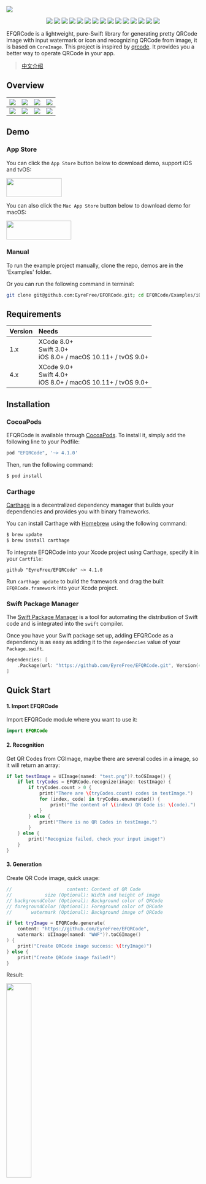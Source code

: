 ![](https://raw.githubusercontent.com/EyreFree/EFQRCode/assets/EFQRCode.jpg)

<p align="center">
<a href="https://travis-ci.org/EyreFree/EFQRCode"><img src="http://img.shields.io/travis/EyreFree/EFQRCode.svg"></a>
<a href="https://codecov.io/gh/EyreFree/EFQRCode"><img src="https://codecov.io/gh/EyreFree/EFQRCode/branch/master/graph/badge.svg"></a>
<a href="https://github.com/Carthage/Carthage/"><img src="https://img.shields.io/badge/Carthage-compatible-4BC51D.svg?style=flat"></a>
<a href="https://swift.org/package-manager/"><img src="https://img.shields.io/badge/SPM-ready-orange.svg"></a>
<a href="http://cocoapods.org/pods/EFQRCode"><img src="https://img.shields.io/cocoapods/v/EFQRCode.svg?style=flat"></a>
<a href="http://cocoapods.org/pods/EFQRCode"><img src="https://img.shields.io/cocoapods/p/EFQRCode.svg?style=flat"></a>
<a href="https://github.com/apple/swift"><img src="https://img.shields.io/badge/language-swift-orange.svg"></a>
<a href="https://codebeat.co/projects/github-com-eyrefree-efqrcode-master"><img src="https://codebeat.co/badges/01f53e9d-542c-4c22-adc7-d1dbff0d2a6f"></a>
<a href="https://raw.githubusercontent.com/EyreFree/EFQRCode/master/LICENSE"><img src="https://img.shields.io/cocoapods/l/EFQRCode.svg?style=flat"></a>
<a href="https://gitter.im/EFQRCode/Lobby"><img src="https://img.shields.io/gitter/room/EyreFree/EFQRCode.svg"></a>
<a href="#backers" alt="sponsors on Open Collective"><img src="https://opencollective.com/EFQRCode/backers/badge.svg" /></a>
<a href="#sponsors" alt="Sponsors on Open Collective"><img src="https://opencollective.com/EFQRCode/sponsors/badge.svg" /></a>
<a href="https://twitter.com/EyreFree777"><img src="https://img.shields.io/badge/twitter-@EyreFree777-blue.svg?style=flat"></a>
<a href="http://weibo.com/eyrefree777"><img src="https://img.shields.io/badge/weibo-@EyreFree-red.svg?style=flat"></a>
<img src="https://img.shields.io/badge/made%20with-%3C3-orange.svg">
</p>

EFQRCode is a lightweight, pure-Swift library for generating pretty QRCode image with input watermark or icon and recognizing QRCode from image, it is based on `CoreImage`. This project is inspired by [qrcode](https://github.com/sylnsfar/qrcode). It provides you a better way to operate QRCode in your app.

> [中文介绍](https://github.com/EyreFree/EFQRCode/blob/master/README_CN.md)

## Overview

![](https://raw.githubusercontent.com/EyreFree/EFQRCode/assets/QRCode5.jpg)|![](https://raw.githubusercontent.com/EyreFree/EFQRCode/assets/QRCode6.jpg)|![](https://raw.githubusercontent.com/EyreFree/EFQRCode/assets/QRCode7.jpg)|![](https://raw.githubusercontent.com/EyreFree/EFQRCode/assets/QRCode8.jpg)  
:---------------------:|:---------------------:|:---------------------:|:---------------------:
![](https://raw.githubusercontent.com/EyreFree/EFQRCode/assets/QRCodeGIF1.gif)|![](https://raw.githubusercontent.com/EyreFree/EFQRCode/assets/QRCodeGIF2.gif)|![](https://raw.githubusercontent.com/EyreFree/EFQRCode/assets/QRCodeGIF7.gif)|![](https://raw.githubusercontent.com/EyreFree/EFQRCode/assets/QRCodeGIF8.gif)  

## Demo

### App Store

You can click the `App Store` button below to download demo, support iOS and tvOS:

<a target='_blank' href='https://itunes.apple.com/cn/app/EFQRCode/id1242337058?mt=8'>
    <img src='https://raw.githubusercontent.com/EyreFree/EFQRCode/assets/icon/AppStore.jpeg' width='144' height='49'/>
</a>

You can also click the `Mac App Store` button below to download demo for macOS:

<a target='_blank' href='https://itunes.apple.com/cn/app/EFQRCode/id1306793539?mt=8'>
    <img src='https://raw.githubusercontent.com/EyreFree/EFQRCode/assets/icon/AppStoreMac.png' width='168.5' height='49'/>
</a>

### Manual

To run the example project manually, clone the repo, demos are in the 'Examples' folder.

Or you can run the following command in terminal:

```bash
git clone git@github.com:EyreFree/EFQRCode.git; cd EFQRCode/Examples/iOS; open 'iOS Example.xcodeproj'
```

## Requirements

| Version | Needs                                                           |
|:--------|:----------------------------------------------------------------|
| 1.x     | XCode 8.0+<br>Swift 3.0+<br>iOS 8.0+ / macOS 10.11+ / tvOS 9.0+ |
| 4.x     | XCode 9.0+<br>Swift 4.0+<br>iOS 8.0+ / macOS 10.11+ / tvOS 9.0+ |

## Installation

### CocoaPods

EFQRCode is available through [CocoaPods](http://cocoapods.org). To install
it, simply add the following line to your Podfile:

```ruby
pod "EFQRCode", '~> 4.1.0'
```

Then, run the following command:

```bash
$ pod install
```

### Carthage

[Carthage](https://github.com/Carthage/Carthage) is a decentralized dependency manager that builds your dependencies and provides you with binary frameworks.

You can install Carthage with [Homebrew](http://brew.sh/) using the following command:

```bash
$ brew update
$ brew install carthage
```

To integrate EFQRCode into your Xcode project using Carthage, specify it in your `Cartfile`:

```ogdl
github "EyreFree/EFQRCode" ~> 4.1.0
```

Run `carthage update` to build the framework and drag the built `EFQRCode.framework` into your Xcode project.

### Swift Package Manager

The [Swift Package Manager](https://swift.org/package-manager/) is a tool for automating the distribution of Swift code and is integrated into the `swift` compiler.

Once you have your Swift package set up, adding EFQRCode as a dependency is as easy as adding it to the `dependencies` value of your `Package.swift`.

```swift
dependencies: [
    .Package(url: "https://github.com/EyreFree/EFQRCode.git", Version(4, 1, 0))
]
```

## Quick Start

#### 1. Import EFQRCode

Import EFQRCode module where you want to use it:

```swift
import EFQRCode
```

#### 2. Recognition

Get QR Codes from CGImage, maybe there are several codes in a image, so it will return an array:

```swift
if let testImage = UIImage(named: "test.png")?.toCGImage() {
    if let tryCodes = EFQRCode.recognize(image: testImage) {
        if tryCodes.count > 0 {
            print("There are \(tryCodes.count) codes in testImage.")
            for (index, code) in tryCodes.enumerated() {
                print("The content of \(index) QR Code is: \(code).")
            }
        } else {
            print("There is no QR Codes in testImage.")
        }
    } else {
        print("Recognize failed, check your input image!")
    }
}
```

#### 3. Generation

Create QR Code image, quick usage:

```swift
//                    content: Content of QR Code
//            size (Optional): Width and height of image
// backgroundColor (Optional): Background color of QRCode
// foregroundColor (Optional): Foreground color of QRCode
//       watermark (Optional): Background image of QRCode
```

```swift
if let tryImage = EFQRCode.generate(
    content: "https://github.com/EyreFree/EFQRCode",
    watermark: UIImage(named: "WWF")?.toCGImage()
) {
    print("Create QRCode image success: \(tryImage)")
} else {
    print("Create QRCode image failed!")
}
```

Result: 

<img src="https://raw.githubusercontent.com/EyreFree/EFQRCode/assets/sample1.jpg" width = "36%"/>

#### 4. Generation from GIF

You can create GIF QRCode with function `generateWithGIF` of class `EFQRCode`, for example:

```swift
//                  data: Data of input GIF
//             generator: An object of EFQRCodeGenerator, use for setting
// pathToSave (Optional): Path to save the output GIF, default is temp path
//      delay (Optional): Output QRCode GIF delay, default is same as input GIF
//  loopCount (Optional): Output QRCode GIF loopCount, default is same as input GIF
```

```swift
if let qrcodeData = EFQRCode.generateWithGIF(data: data, generator: generator) {
    print("Create QRCode image success.")
} else {
    print("Create QRCode image failed!")
}
```

You can get more information from the demo, result will like this:

<img src="https://raw.githubusercontent.com/EyreFree/EFQRCode/assets/QRCodeGIF6.gif" width = "36%"/>

#### 5. Next

Learn more from [User Guide](https://github.com/EyreFree/EFQRCode/blob/master/USERGUIDE.md).

## Todo

- [x] Support GIF
- [ ] Support more styles

## PS

1. Please select a high contrast foreground and background color combinations;
2. You should use `magnification` instead of `size` if you want to improve the definition of QRCode image, you can also increase the value of them;
3. Magnification too high／Size too long／Content too much may cause failure;
4. It is recommended to test the QRCode image before put it into use;
5. You can contact me if there is any problem, both `Issue` and `Pull request` are welcome.

PS of PS: I wish you can click the `Star` button if this tool is useful for you, thanks, QAQ...

## Other Platforms/Languages

Platforms/Languages|Link
:-------------------------|:-------------------------
Java|[https://github.com/SumiMakito/AwesomeQRCode](https://github.com/SumiMakito/AwesomeQRCode)
JavaScript|[https://github.com/SumiMakito/Awesome-qr.js](https://github.com/SumiMakito/Awesome-qr.js)
Kotlin|[https://github.com/SumiMakito/AwesomeQRCode-Kotlin](https://github.com/SumiMakito/AwesomeQRCode-Kotlin)
Python|[https://github.com/sylnsfar/qrcode](https://github.com/sylnsfar/qrcode)

## Contributors

This project exists thanks to all the people who contribute. [[Contribute](CONTRIBUTING.md)]

<a href="https://opencollective.com/efqrcode#contributors"><img src="https://opencollective.com/efqrcode/contributors.svg?width=890" /></a>

## Backers

Thank you to all our backers! 🙏 [[Become a backer](https://opencollective.com/efqrcode#backer)]

<a href="https://opencollective.com/efqrcode#backers" target="_blank"><img src="https://opencollective.com/efqrcode/backers.svg?width=890"></a>

## Sponsors

Support this project by becoming a sponsor. Your logo will show up here with a link to your website. [[Become a sponsor](https://opencollective.com/efqrcode#sponsor)]

<a href="https://opencollective.com/efqrcode/sponsor/0/website" target="_blank"><img src="https://opencollective.com/efqrcode/sponsor/0/avatar.svg"></a>
<a href="https://opencollective.com/efqrcode/sponsor/1/website" target="_blank"><img src="https://opencollective.com/efqrcode/sponsor/1/avatar.svg"></a>
<a href="https://opencollective.com/efqrcode/sponsor/2/website" target="_blank"><img src="https://opencollective.com/efqrcode/sponsor/2/avatar.svg"></a>
<a href="https://opencollective.com/efqrcode/sponsor/3/website" target="_blank"><img src="https://opencollective.com/efqrcode/sponsor/3/avatar.svg"></a>
<a href="https://opencollective.com/efqrcode/sponsor/4/website" target="_blank"><img src="https://opencollective.com/efqrcode/sponsor/4/avatar.svg"></a>
<a href="https://opencollective.com/efqrcode/sponsor/5/website" target="_blank"><img src="https://opencollective.com/efqrcode/sponsor/5/avatar.svg"></a>
<a href="https://opencollective.com/efqrcode/sponsor/6/website" target="_blank"><img src="https://opencollective.com/efqrcode/sponsor/6/avatar.svg"></a>
<a href="https://opencollective.com/efqrcode/sponsor/7/website" target="_blank"><img src="https://opencollective.com/efqrcode/sponsor/7/avatar.svg"></a>
<a href="https://opencollective.com/efqrcode/sponsor/8/website" target="_blank"><img src="https://opencollective.com/efqrcode/sponsor/8/avatar.svg"></a>
<a href="https://opencollective.com/efqrcode/sponsor/9/website" target="_blank"><img src="https://opencollective.com/efqrcode/sponsor/9/avatar.svg"></a>

## Donations

If you think this project has brought you help, you can buy me a cup of coffee. If you like this project and are willing to provide further support for it's development, you can choose to become `Backer` or `Sponsor` in [Open Collective](https://opencollective.com/efqrcode).

If you don't have a `Open Collective` account or you think it is too complicated, the following way of payment is also supported:

![AliPay](https://github.com/EyreFree/EFArticles/blob/master/Res/AliPay.jpg?raw=true)|![WeChat](https://github.com/EyreFree/EFArticles/blob/master/Res/WeChat.jpg?raw=true)|![PayPal](https://github.com/EyreFree/EFArticles/blob/master/Res/PayPal.jpg?raw=true)  
:---------------------:|:---------------------:|:---------------------:

Thank you for your support, 🙏!

## Contact

Email: [eyrefree@eyrefree.org](mailto:eyrefree@eyrefree.org)   
Weibo: [@EyreFree](http://weibo.com/eyrefree777)   
Twitter: [@EyreFree777](https://twitter.com/EyreFree777)   

## License

![](https://upload.wikimedia.org/wikipedia/commons/thumb/f/f8/License_icon-mit-88x31-2.svg/128px-License_icon-mit-88x31-2.svg.png)

EFQRCode is available under the MIT license. See the LICENSE file for more info.
